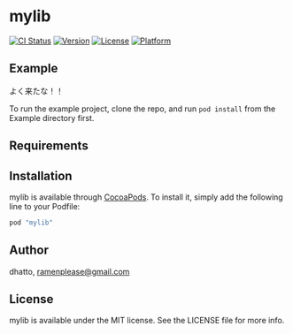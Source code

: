 # mylib

[![CI Status](http://img.shields.io/travis/dhatto/mylib.svg?style=flat)](https://travis-ci.org/dhatto/mylib)
[![Version](https://img.shields.io/cocoapods/v/mylib.svg?style=flat)](http://cocoapods.org/pods/mylib)
[![License](https://img.shields.io/cocoapods/l/mylib.svg?style=flat)](http://cocoapods.org/pods/mylib)
[![Platform](https://img.shields.io/cocoapods/p/mylib.svg?style=flat)](http://cocoapods.org/pods/mylib)

## Example
よく来たな！！

To run the example project, clone the repo, and run `pod install` from the Example directory first.

## Requirements

## Installation

mylib is available through [CocoaPods](http://cocoapods.org). To install
it, simply add the following line to your Podfile:

```ruby
pod "mylib"
```

## Author

dhatto, ramenplease@gmail.com

## License

mylib is available under the MIT license. See the LICENSE file for more info.
